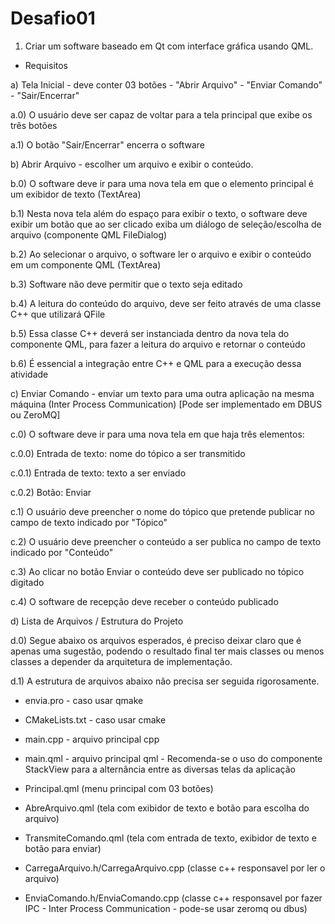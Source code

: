# Desafio01

1. Criar um software baseado em Qt com interface gráfica usando QML.

- Requisitos

a) Tela Inicial - deve conter 03 botões - "Abrir Arquivo" - "Enviar Comando" - "Sair/Encerrar"

a.0) O usuário deve ser capaz de voltar para a tela principal que exibe os três botões

a.1) O botão "Sair/Encerrar" encerra o software


b) Abrir Arquivo - escolher um arquivo e exibir o conteúdo.

b.0) O software deve ir para uma nova tela em que o elemento principal é um exibidor de texto (TextArea)

b.1) Nesta nova tela além do espaço para exibir o texto, o software deve exibir um botão que ao ser clicado exiba um diálogo de seleção/escolha de arquivo (componente QML FileDialog)

b.2) Ao selecionar o arquivo, o software ler o arquivo e exibir o conteúdo em um componente QML (TextArea)

b.3) Software não deve permitir que o texto seja editado

b.4) A leitura do conteúdo do arquivo, deve ser feito através de uma classe C++ que utilizará QFile

b.5) Essa classe C++ deverá ser instanciada dentro da nova tela do componente QML, para fazer a leitura do arquivo e retornar o conteúdo

b.6) É essencial a integração entre C++ e QML para a execução dessa atividade


c) Enviar Comando - enviar um texto para uma outra aplicação na mesma máquina (Inter Process Communication) [Pode ser implementado em DBUS ou ZeroMQ]

c.0) O software deve ir para uma nova tela em que haja três elementos:

c.0.0) Entrada de texto: nome do tópico a ser transmitido

c.0.1) Entrada de texto: texto a ser enviado

c.0.2) Botão: Enviar

c.1) O usuário deve preencher o nome do tópico que pretende publicar no campo de texto indicado por "Tópico"

c.2) O usuário deve preencher o conteúdo a ser publica no campo de texto indicado por "Conteúdo"

c.3) Ao clicar no botão Enviar o conteúdo deve ser publicado no tópico digitado

c.4) O software de recepção deve receber o conteúdo publicado

 
d) Lista de Arquivos / Estrutura do Projeto

d.0) Segue abaixo os arquivos esperados, é preciso deixar claro que é apenas uma sugestão, podendo o resultado final ter mais classes ou menos classes a depender da arquitetura de implementação.

d.1) A estrutura de arquivos abaixo não precisa ser seguida rigorosamente.
 
- envia.pro - caso usar qmake

- CMakeLists.txt - caso usar cmake

- main.cpp - arquivo principal cpp

- main.qml - arquivo principal qml - Recomenda-se o uso do componente StackView para a alternância entre as diversas telas da aplicação

- Principal.qml (menu principal com 03 botões)

- AbreArquivo.qml (tela com exibidor de texto e botão para escolha do arquivo)

- TransmiteComando.qml (tela com entrada de texto, exibidor de texto e botão para enviar)

- CarregaArquivo.h/CarregaArquivo.cpp (classe c++ responsavel por ler o arquivo)

- EnviaComando.h/EnviaComando.cpp (classe c++ responsavel por fazer IPC - Inter Process Communication - pode-se usar zeromq ou dbus)
